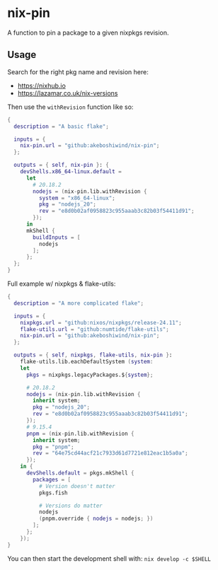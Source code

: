 # nix-pin

A function to pin a package to a given nixpkgs revision.

## Usage

Search for the right pkg name and revision here:
- https://nixhub.io
- https://lazamar.co.uk/nix-versions

Then use the `withRevision` function like so:

```nix
{
  description = "A basic flake";

  inputs = {
    nix-pin.url = "github:akeboshiwind/nix-pin";
  };

  outputs = { self, nix-pin }: {
    devShells.x86_64-linux.default = 
      let
        # 20.18.2
        nodejs = (nix-pin.lib.withRevision {
          system = "x86_64-linux";
          pkg = "nodejs_20";
          rev = "e8d0b02af0958823c955aaab3c82b03f54411d91";
        });
      in
      mkShell {
        buildInputs = [
          nodejs
        ];
      };
  };
}
```

Full example w/ nixpkgs & flake-utils:

```nix
{
  description = "A more complicated flake";

  inputs = {
    nixpkgs.url = "github:nixos/nixpkgs/release-24.11";
    flake-utils.url = "github:numtide/flake-utils";
    nix-pin.url = "github:akeboshiwind/nix-pin";
  };

  outputs = { self, nixpkgs, flake-utils, nix-pin }:
    flake-utils.lib.eachDefaultSystem (system:
    let
      pkgs = nixpkgs.legacyPackages.${system};

      # 20.18.2
      nodejs = (nix-pin.lib.withRevision {
        inherit system;
        pkg = "nodejs_20";
        rev = "e8d0b02af0958823c955aaab3c82b03f54411d91";
      });
      # 9.15.4
      pnpm = (nix-pin.lib.withRevision {
        inherit system;
        pkg = "pnpm";
        rev = "64e75cd44acf21c7933d61d7721e812eac1b5a0a";
      });
    in {
      devShells.default = pkgs.mkShell {
        packages = [
          # Version doesn't matter
          pkgs.fish

          # Versions do matter
          nodejs
          (pnpm.override { nodejs = nodejs; })
        ];
      };
    });
}
```

You can then start the development shell with: `nix develop -c $SHELL`
